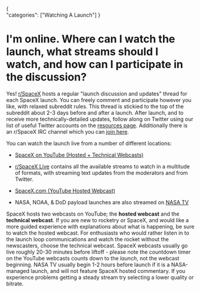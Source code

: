{    
    "categories": ["Watching A Launch"]
}

# I'm online. Where can I watch the launch, what streams should I watch, and how can I participate in the discussion?

Yes! [r/SpaceX](http://reddit.com/r/spacex) hosts a regular "launch discussion and updates" thread for each SpaceX launch. You can freely comment and participate however you like, with relaxed subreddit rules. This thread is stickied to the top of the subreddit about 2-3 days before and after a launch. After launch, and to receive more technically-detailed updates, follow along on Twitter using our list of useful Twitter accounts on the [resources page](http://www.reddit.com/r/spacex/wiki/resources). Additionally there is an r/SpaceX IRC channel which you can [join here](https://kiwiirc.com/client/irc.esper.net/#SpaceX).

You can watch the launch live from a number of different locations:

* [SpaceX on YouTube (Hosted + Technical Webcasts)](https://www.youtube.com/user/spacexchannel)

* [r/SpaceX Live](https://rspacex.com/live) contains all the available streams to watch in a multitude of formats, with streaming text updates from the moderators and from Twitter.

* [SpaceX.com (YouTube Hosted Webcast)](http://spacex.com/webcast)

* NASA, NOAA, & DoD payload launches are also streamed on [NASA TV](http://www.nasa.gov/multimedia/nasatv/)

SpaceX hosts two webcasts on YouTube; the **hosted webcast** and the **technical webcast**. If you are new to rocketry or SpaceX, and would like a more guided experience with explanations about what is happening, be sure to watch the hosted webcast. For enthusiasts who would rather listen in to the launch loop communications and watch the rocket without the newscasters, choose the technical webcast. SpaceX webcasts usually go live roughly 20-30 minutes before liftoff - please note the countdown timer on the YouTube webcasts counts down to the *launch*, not the webcast beginning. NASA TV usually begin 1-2 hours before launch if it is a NASA-managed launch, and will not feature SpaceX hosted commentary. If you experience problems getting a steady stream try selecting a lower quality or bitrate.
